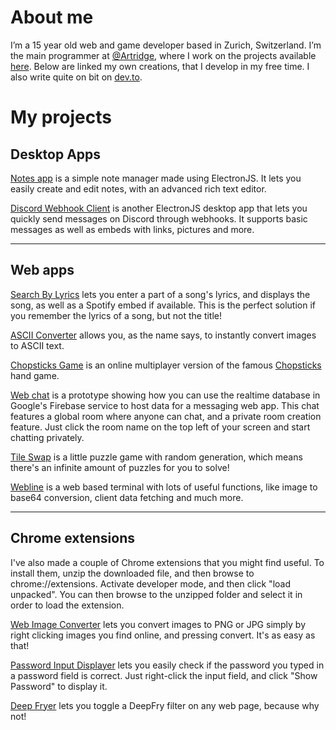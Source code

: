 # About me
I’m a 15 year old web and game developer based in Zurich, Switzerland. I’m the main programmer at [@Artridge](https://twitter.com/ArtridgeGames), where I work on the projects available [here](https://artridge.itch.io).
Below are linked my own creations, that I develop in my free time.
I also write quite on bit on [dev.to](https://dev.to/oskarcodes).

# My projects
## Desktop Apps
[Notes app](http://www.mediafire.com/file/4bxkfdjo39megu0/Notes-win32-x64.zip/file) is a simple note manager made using ElectronJS. It lets you easily create and edit notes, with an advanced rich text editor.

[Discord Webhook Client](http://www.mediafire.com/file/lfffkce3kmn5e8w/DiscordWebhookClient-win32-x64.zip/file) is another ElectronJS desktop app that lets you quickly send messages on Discord through webhooks. It supports basic messages as well as embeds with links, pictures and more.
<hr>

## Web apps
[Search By Lyrics](/search-by-lyrics) lets you enter a part of a song's lyrics, and displays the song, as well as a Spotify embed if available. This is the perfect solution if you remember the lyrics of a song, but not the title!

[ASCII Converter](/ascii-converter) allows you, as the name says, to instantly convert images to ASCII text.

[Chopsticks Game](/chopsticks-game) is an online multiplayer version of the famous [Chopsticks](https://en.wikipedia.org/wiki/Chopsticks_(hand_game)) hand game.

[Web chat](/web-chat) is a prototype showing how you can use the realtime database in Google's Firebase service to host data for a messaging web app. This chat features a global room where anyone can chat, and a private room creation feature. Just click the room name on the top left of your screen and start chatting privately.

[Tile Swap](/tile-swap) is a little puzzle game with random generation, which means there's an infinite amount of puzzles for you to solve!

[Webline](/webline) is a web based terminal with lots of useful functions, like image to base64 conversion, client data fetching and much more.
<hr>

## Chrome extensions
I've also made a couple of Chrome extensions that you might find useful. To install them, unzip the downloaded file, and then browse to chrome://extensions. Activate developer mode, and then click "load unpacked". You can then browse to the unzipped folder and select it in order to load the extension.

[Web Image Converter](https://github.com/oskar-codes/oskar-codes.github.io/raw/master/extensions/web-image-converter.zip) lets you convert images to PNG or JPG simply by right clicking images you find online, and pressing convert. It's as easy as that!

[Password Input Displayer](https://github.com/oskar-codes/oskar-codes.github.io/raw/master/extensions/PasswordInputDisplayer.zip) lets you easily check if the password you typed in a password field is correct. Just right-click the input field, and click "Show Password" to display it.

[Deep Fryer](https://github.com/oskar-codes/oskar-codes.github.io/raw/master/extensions/deep-fryer.zip) lets you toggle a DeepFry filter on any web page, because why not!
